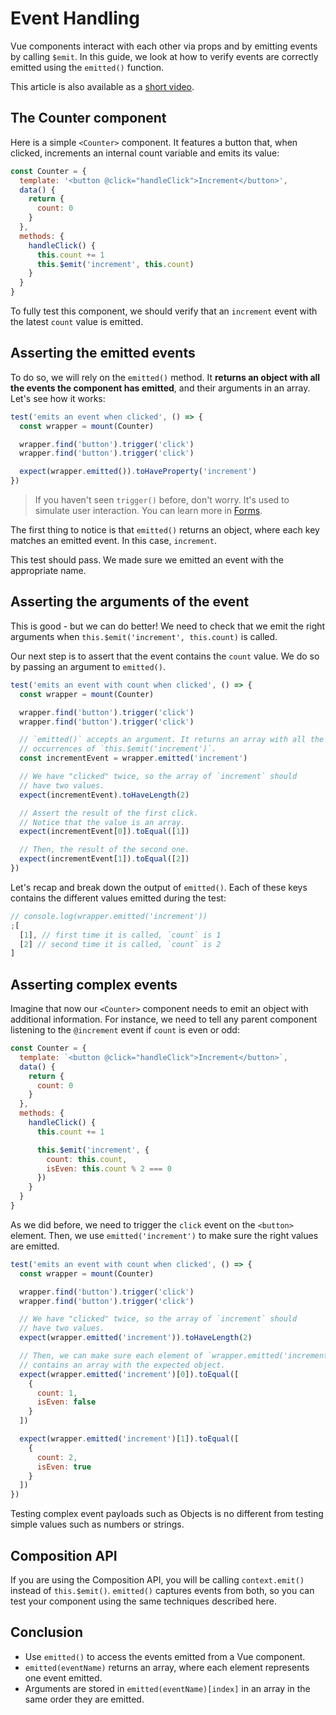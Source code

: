 # Event Handling

Vue components interact with each other via props and by emitting events by calling `$emit`. In this guide, we look at how to verify events are correctly emitted using the `emitted()` function.

This article is also available as a [short video](https://www.youtube.com/watch?v=U_j-nDur4oU&list=PLC2LZCNWKL9ahK1IoODqYxKu5aA9T5IOA&index=14).

## The Counter component

Here is a simple `<Counter>` component. It features a button that, when clicked, increments an internal count variable and emits its value:

```js
const Counter = {
  template: '<button @click="handleClick">Increment</button>',
  data() {
    return {
      count: 0
    }
  },
  methods: {
    handleClick() {
      this.count += 1
      this.$emit('increment', this.count)
    }
  }
}
```

To fully test this component, we should verify that an `increment` event with the latest `count` value is emitted.

## Asserting the emitted events

To do so, we will rely on the `emitted()` method. It **returns an object with all the events the component has emitted**, and their arguments in an array. Let's see how it works:

```js
test('emits an event when clicked', () => {
  const wrapper = mount(Counter)

  wrapper.find('button').trigger('click')
  wrapper.find('button').trigger('click')

  expect(wrapper.emitted()).toHaveProperty('increment')
})
```

> If you haven't seen `trigger()` before, don't worry. It's used to simulate user interaction. You can learn more in [Forms](./forms).

The first thing to notice is that `emitted()` returns an object, where each key matches an emitted event. In this case, `increment`.

This test should pass. We made sure we emitted an event with the appropriate name.

## Asserting the arguments of the event

This is good - but we can do better! We need to check that we emit the right arguments when `this.$emit('increment', this.count)` is called.

Our next step is to assert that the event contains the `count` value. We do so by passing an argument to `emitted()`.

```js {9}
test('emits an event with count when clicked', () => {
  const wrapper = mount(Counter)

  wrapper.find('button').trigger('click')
  wrapper.find('button').trigger('click')

  // `emitted()` accepts an argument. It returns an array with all the
  // occurrences of `this.$emit('increment')`.
  const incrementEvent = wrapper.emitted('increment')

  // We have "clicked" twice, so the array of `increment` should
  // have two values.
  expect(incrementEvent).toHaveLength(2)

  // Assert the result of the first click.
  // Notice that the value is an array.
  expect(incrementEvent[0]).toEqual([1])

  // Then, the result of the second one.
  expect(incrementEvent[1]).toEqual([2])
})
```

Let's recap and break down the output of `emitted()`. Each of these keys contains the different values emitted during the test:

```js
// console.log(wrapper.emitted('increment'))
;[
  [1], // first time it is called, `count` is 1
  [2] // second time it is called, `count` is 2
]
```

## Asserting complex events

Imagine that now our `<Counter>` component needs to emit an object with additional information. For instance, we need to tell any parent component listening to the `@increment` event if `count` is even or odd:

```js {12-15}
const Counter = {
  template: `<button @click="handleClick">Increment</button>`,
  data() {
    return {
      count: 0
    }
  },
  methods: {
    handleClick() {
      this.count += 1

      this.$emit('increment', {
        count: this.count,
        isEven: this.count % 2 === 0
      })
    }
  }
}
```

As we did before, we need to trigger the `click` event on the `<button>` element. Then, we use `emitted('increment')` to make sure the right values are emitted.

```js
test('emits an event with count when clicked', () => {
  const wrapper = mount(Counter)

  wrapper.find('button').trigger('click')
  wrapper.find('button').trigger('click')

  // We have "clicked" twice, so the array of `increment` should
  // have two values.
  expect(wrapper.emitted('increment')).toHaveLength(2)

  // Then, we can make sure each element of `wrapper.emitted('increment')`
  // contains an array with the expected object.
  expect(wrapper.emitted('increment')[0]).toEqual([
    {
      count: 1,
      isEven: false
    }
  ])

  expect(wrapper.emitted('increment')[1]).toEqual([
    {
      count: 2,
      isEven: true
    }
  ])
})
```

Testing complex event payloads such as Objects is no different from testing simple values such as numbers or strings.

## Composition API

If you are using the Composition API, you will be calling `context.emit()` instead of `this.$emit()`. `emitted()` captures events from both, so you can test your component using the same techniques described here.

## Conclusion

- Use `emitted()` to access the events emitted from a Vue component.
- `emitted(eventName)` returns an array, where each element represents one event emitted.
- Arguments are stored in `emitted(eventName)[index]` in an array in the same order they are emitted.
